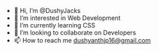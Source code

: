 - 👋 Hi, I’m @DushyJacks
- 👀 I’m interested in Web Development
- 🌱 I’m currently learning CSS
- 💞️ I’m looking to collaborate on Developers
- 📫 How to reach me dushyanthjp16@gmail.com

<!---
DushyJacks/DushyJacks is a ✨ special ✨ repository because its `README.md` (this file) appears on your GitHub profile.
You can click the Preview link to take a look at your changes.
--->
